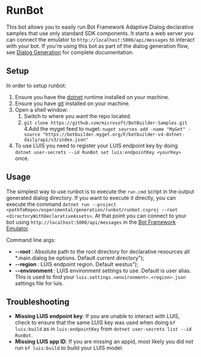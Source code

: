 ﻿# RunBot

This bot allows you to easily run Bot Framework Adaptive Dialog declarative samples that use only standard SDK components.
It starts a web server you can connect the emulator to `http://localhost:5000/api/messages` to interact with your bot.
If you're using this bot as part of the dialog generation flow, see [Dialog Generation][generation] for complete documentation.  

## Setup

In order to setup runbot:

1. Ensure you have the [dotnet] runtime installed on your machine.
2. Ensure you have [git] installed on your machine.
3. Open a shell window:
   1. Switch to where you want the repo located.
   2. `git clone https://github.com/microsoft/BotBuilder-Samples.git`
4.Add the myget feed to nuget: `nuget sources add -name "MyGet" -source "https://botbuilder.myget.org/F/botbuilder-v4-dotnet-daily/api/v3/index.json"`
5. To use LUIS you need to register your LUIS endpoint key by doing `dotnet user-secrets --id RunBot set luis:endpointKey <yourKey>` once.

## Usage

The simplest way to use runbot is to execute the `run.cmd` script in the output generated dialog directory.  If you want to execute it directly, you can execute the command `dotnet run --project <pathToRepo>/experimental/generation/runbot/runbot.csproj --root <directoryWithDeclarativeAssets>`.
At that point you can connect to your bot using `http://localhost:5000/api/messages` in the [Bot Framework Emulator][emulator].

Command line args:

* **--root <PATH>**: Absolute path to the root directory for declarative resources all *.main.dialog be options.  Default current directory");
* **--region <REGION>**: LUIS endpoint region.  Default westus");
* **--environment <ENVIRONMENT>**: LUIS environment settings to use.
  Default is user alias.
  This is used to find your `luis.settings.<environment>.<region>.json` settings file for luis.

## Troubleshooting

* **Missing LUIS endpoint key**: If you are unable to interact with LUIS, check to ensure that the same LUIS key was used when doing `bf luis:build` as in `luis:endpointKey` from `dotnet user-secrets list --id RunBot`.
* **Missing LUIS app ID**: If you are missing an appid, most likely you did not run `bf luis:build` to build your LUIS model.

[dotnet]:https://dotnet.microsoft.com/download
[git]:https://git-scm.com/downloads
[samples]:https://github.com/microsoft/BotBuilder-Samples.git
[emulator]:https://github.com/Microsoft/BotFramework-Emulator
[generation]:https://github.com/microsoft/BotBuilder-Samples/tree/master/experimental/generation/generator
